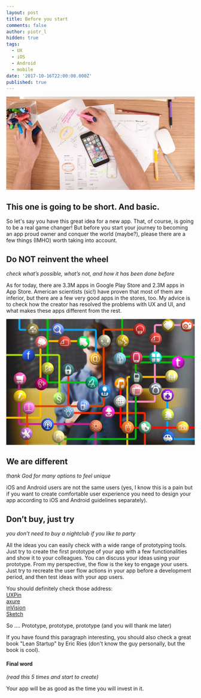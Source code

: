 ```yaml
---
layout: post
title: Before you start
comments: false
author: piotr_l
hidden: true
tags:
  - UX
  - iOS
  - Android
  - mobile
date: '2017-10-16T22:00:00.000Z'
published: true
---
```

![Image Title](/images/before-you-start/ux.jpg)
## This one is going to be short. And basic.

So let's say you have this great idea for a new app. That, of course, is going to be a real game changer! But before you start your journey to becoming an app proud owner and conquer the world (maybe?), please there are a few things (IMHO) worth taking into account.

## Do NOT reinvent the wheel
<cite>check what’s possible, what’s not, and how it has been done before </cite>

As for today, there are 3.3M apps in Google Play Store and 2.3M apps in App Store. American scientists (sic!) have proven that most of them are inferior,  but there are a few very good apps in the stores, too. My advice is to check how the creator has resolved the problems with UX and UI, and what makes these apps different from the rest.

![Image Title](/images/before-you-start/man.jpg)
## We are different
<cite>thank God for many options to feel unique</cite>

iOS and Android users are not the same users (yes, I know this is a pain but if you want to create comfortable user experience you need to design your app according to iOS and Android guidelines separately).

## Don’t buy, just try
<cite>you don’t need to buy a nightclub if you like to party</cite>

All the ideas you can easily check with a wide range of  prototyping tools. Just try to create the first prototype of your app with a few functionalities and show it to your colleagues. You can discuss your ideas using your prototype. 
From my perspective, the flow is the key to engage your users.
Just try to recreate the user flow actions in your app before a development period, and then test ideas with your app users.

You should definitely check those address: <br/>
[UXPin](https://www.uxpin.com/) <br/>
[axure](https://www.axure.com/)<br/>
[inVision](https://www.invisionapp.com/)<br/>
[Sketch](https://www.sketchapp.com/)<br/>

So .... Prototype, prototype, prototype (and you will thank me later)

If you have found this paragraph interesting, you should also check a great book "Lean Startup" by Eric Ries (don't know the guy personally, but the book is cool).

#### Final word
<cite>(read this 5 times and start to  create)</cite>

Your app will be as good as the time you will invest in it.
